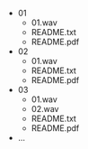 - 01
  - 01.wav
  - README.txt
  - README.pdf
- 02
  - 01.wav
  - README.txt
  - README.pdf
- 03
  - 01.wav
  - 02.wav
  - README.txt
  - README.pdf
- ...
